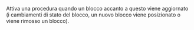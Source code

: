 Attiva una procedura quando un blocco accanto a questo viene aggiornato (i cambiamenti di stato del blocco, un nuovo blocco viene posizionato o viene rimosso un blocco).